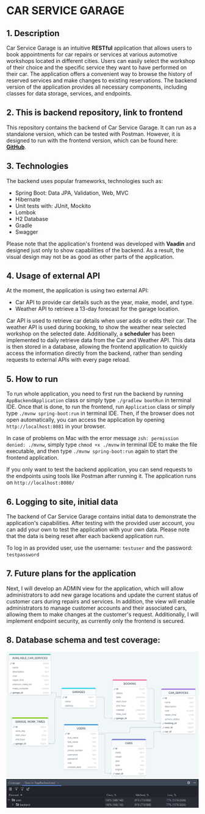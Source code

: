 # CAR SERVICE GARAGE

## 1. Description

Car Service Garage is an intuitive **RESTful** application that allows users to book appointments for car repairs or services at various automotive workshops located in different cities. Users can easily select the workshop of their choice and the specific service they want to have performed on their car.
The application offers a convenient way to browse the history of reserved services and make changes to existing reservations.
The backend version of the application provides all necessary components, including classes for data storage, services, and endpoints.

## 2. This is backend repository, link to frontend

This repository contains the backend of Car Service Garage.
It can run as a standalone version, which can be tested with Postman. However, it is designed to run with the frontend version, which can be found here: [**GitHub**](https://github.com/viepovsky/Car-Service-Garage-Frontend).

## 3. Technologies

The backend uses popular frameworks, technologies such as:

- Spring Boot: Data JPA, Validation, Web, MVC
- Hibernate
- Unit tests with: JUnit, Mockito
- Lombok
- H2 Database
- Gradle
- Swagger

Please note that the application's frontend was developed with **Vaadin** and designed just only to show capabilities of the backend. As a result, the visual design may not be as good as other parts of the application.

## 4. Usage of external API

At the moment, the application is using two external API:

- Car API to provide car details such as the year, make, model, and type.
- Weather API to retrieve a 13-day forecast for the garage location.

Car API is used to retrieve car details when user adds or edits their car. The weather API is used during booking, to show the weather near selected workshop on the selected date. Additionally, a **scheduler** has been implemented to daily retrieve data from the Car and Weather API.
This data is then stored in a database, allowing the frontend application to quickly access the information directly from the backend, rather than sending requests to external APIs with every page reload.

## 5. How to run

To run whole application, you need to first run the backend by running `AppBackendApplication` class or simply type `./gradlew bootRun` in terminal IDE. Once that is done, to run the frontend, run `Application` class or simply type `./mvnw spring-boot:run` in terminal IDE. Then, if the browser does not open automatically, you can access the application by opening `http://localhost:8081` in your browser.

In case of problems on Mac with the error message `zsh: permission denied: ./mvnw`, simply type `chmod +x ./mvnw` in terminal IDE to make the file executable, and then type `./mvnw spring-boot:run` again to start the frontend application.

If you only want to test the backend application, you can send requests to the endpoints using tools like Postman after running it. The application runs on `http://localhost:8080/`

## 6. Logging to site, initial data

The backend of Car Service Garage contains initial data to demonstrate the application's capabilities. After testing with the provided user account, you can add your own to test the application with your own data. Please note that the data is being reset after each backend application run.

To log in as provided user, use the username: `testuser` and the password: `testpassword`

## 7. Future plans for the application

Next, I will develop an ADMIN view for the application, which will allow administrators to add new garage locations and update the current status of customer cars during repairs and services.
In addition, the view will enable administrators to manage customer accounts and their associated cars, allowing them to make changes at the customer's request.
Additionally, I will implement endpoint security, as currently only the frontend is secured.

## 8. Database schema and test coverage:

![Database schema screenshot](src/main/resources/screenshots/database_schema.png)
![Test coverage screenshot](src/main/resources/screenshots/coverage.JPG)
